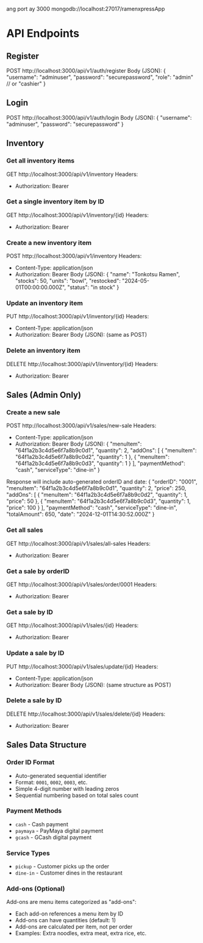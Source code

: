 ang port ay 3000
mongodb://localhost:27017/ramenxpressApp

# API Endpoints

## Register
POST http://localhost:3000/api/v1/auth/register
Body (JSON):
{
  "username": "adminuser",
  "password": "securepassword",
  "role": "admin" // or "cashier"
}

## Login
POST http://localhost:3000/api/v1/auth/login
Body (JSON):
{
  "username": "adminuser",
  "password": "securepassword"
}

## Inventory

### Get all inventory items
GET http://localhost:3000/api/v1/inventory
Headers:
- Authorization: Bearer <token>

### Get a single inventory item by ID
GET http://localhost:3000/api/v1/inventory/{id}
Headers:
- Authorization: Bearer <token>

### Create a new inventory item
POST http://localhost:3000/api/v1/inventory
Headers:
- Content-Type: application/json
- Authorization: Bearer <token>
Body (JSON):
{
  "name": "Tonkotsu Ramen",
  "stocks": 50,
  "units": "bowl",
  "restocked": "2024-05-01T00:00:00.000Z",
  "status": "in stock"
}

### Update an inventory item
PUT http://localhost:3000/api/v1/inventory/{id}
Headers:
- Content-Type: application/json
- Authorization: Bearer <token>
Body (JSON): (same as POST)

### Delete an inventory item
DELETE http://localhost:3000/api/v1/inventory/{id}
Headers:
- Authorization: Bearer <token>

## Sales (Admin Only)

### Create a new sale
POST http://localhost:3000/api/v1/sales/new-sale
Headers:
- Content-Type: application/json
- Authorization: Bearer <token>
Body (JSON):
{
  "menuItem": "64f1a2b3c4d5e6f7a8b9c0d1",
  "quantity": 2,
  "addOns": [
    {
      "menuItem": "64f1a2b3c4d5e6f7a8b9c0d2",
      "quantity": 1
    },
    {
      "menuItem": "64f1a2b3c4d5e6f7a8b9c0d3",
      "quantity": 1
    }
  ],
  "paymentMethod": "cash",
  "serviceType": "dine-in"
}

Response will include auto-generated orderID and date:
{
  "orderID": "0001",
  "menuItem": "64f1a2b3c4d5e6f7a8b9c0d1",
  "quantity": 2,
  "price": 250,
  "addOns": [
    {
      "menuItem": "64f1a2b3c4d5e6f7a8b9c0d2",
      "quantity": 1,
      "price": 50
    },
    {
      "menuItem": "64f1a2b3c4d5e6f7a8b9c0d3",
      "quantity": 1,
      "price": 100
    }
  ],
  "paymentMethod": "cash",
  "serviceType": "dine-in",
  "totalAmount": 650,
  "date": "2024-12-01T14:30:52.000Z"
}

### Get all sales
GET http://localhost:3000/api/v1/sales/all-sales
Headers:
- Authorization: Bearer <token>

### Get a sale by orderID
GET http://localhost:3000/api/v1/sales/order/0001
Headers:
- Authorization: Bearer <token>

### Get a sale by ID
GET http://localhost:3000/api/v1/sales/{id}
Headers:
- Authorization: Bearer <token>

### Update a sale by ID
PUT http://localhost:3000/api/v1/sales/update/{id}
Headers:
- Content-Type: application/json
- Authorization: Bearer <token>
Body (JSON): (same structure as POST)

### Delete a sale by ID
DELETE http://localhost:3000/api/v1/sales/delete/{id}
Headers:
- Authorization: Bearer <token>

## Sales Data Structure

### Order ID Format
- Auto-generated sequential identifier
- Format: `0001`, `0002`, `0003`, etc.
- Simple 4-digit number with leading zeros
- Sequential numbering based on total sales count

### Payment Methods
- `cash` - Cash payment
- `paymaya` - PayMaya digital payment
- `gcash` - GCash digital payment

### Service Types
- `pickup` - Customer picks up the order
- `dine-in` - Customer dines in the restaurant

### Add-ons (Optional)
Add-ons are menu items categorized as "add-ons":
- Each add-on references a menu item by ID
- Add-ons can have quantities (default: 1)
- Add-ons are calculated per item, not per order
- Examples: Extra noodles, extra meat, extra rice, etc.



